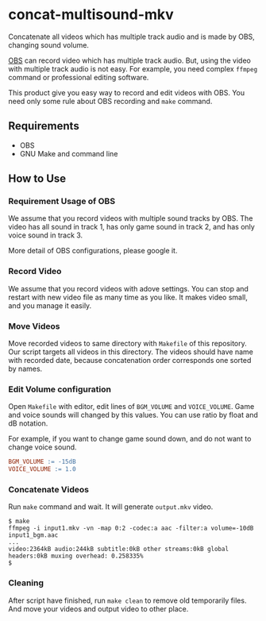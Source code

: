 # concat-multisound-mkv

Concatenate all videos which has multiple track audio and is made by OBS,
changing sound volume.

[OBS](https://obsproject.com/ja) can record video which has multiple track
audio.
But, using the video with multiple track audio is not easy.
For example, you need complex `ffmpeg` command or professional editing software.

This product give you easy way to record and edit videos with OBS.
You need only some rule about OBS recording and `make` command.

## Requirements

- OBS
- GNU Make and command line

## How to Use

### Requirement Usage of OBS

We assume that you record videos with multiple sound tracks by OBS.
The video has all sound in track 1, has only game sound in track 2,
and has only voice sound in track 3.

More detail of OBS configurations, please google it.

### Record Video

We assume that you record videos with adove settings.
You can stop and restart with new video file as many time as you like.
It makes video small, and you manage it easily.

### Move Videos

Move recorded videos to same directory with `Makefile` of this repository.
Our script targets all videos in this directory.
The videos should have name with recorded date, because concatenation order
corresponds one sorted by names.

### Edit Volume configuration

Open `Makefile` with editor, edit lines of `BGM_VOLUME` and `VOICE_VOLUME`.
Game and voice sounds will changed by this values.
You can use ratio by float and dB notation.

For example, if you want to change game sound down, and do not want to change
voice sound.

``` makefile
BGM_VOLUME := -15dB
VOICE_VOLUME := 1.0
```

### Concatenate Videos

Run `make` command and wait.
It will generate `output.mkv` video.

``` console
$ make
ffmpeg -i input1.mkv -vn -map 0:2 -codec:a aac -filter:a volume=-10dB input1_bgm.aac
...
video:2364kB audio:244kB subtitle:0kB other streams:0kB global headers:0kB muxing overhead: 0.258335%
$
```

### Cleaning

After script have finished, run `make clean` to remove old temporarily files.
And move your videos and output video to other place.
